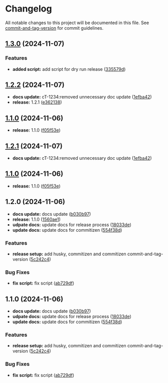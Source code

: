# Changelog

All notable changes to this project will be documented in this file. See [commit-and-tag-version](https://github.com/absolute-version/commit-and-tag-version) for commit guidelines.

## [1.3.0](https://github.com/kamran-plt/release-process/compare/v1.2.2...v1.3.0) (2024-11-07)


### Features

* **added script:** add script for dry run release ([335579d](https://github.com/kamran-plt/release-process/commit/335579da6ef278f7e612a50fb06f5da87cec2a5d))

## [1.2.2](https://github.com/kamran-plt/release-process/compare/v1.2.0...v1.2.2) (2024-11-07)


* **docs update:** cT-1234:removed unnecessary doc update ([1efba42](https://github.com/kamran-plt/release-process/commit/1efba4237f543a2dcc7282ef9957c219ff969b61))
* **release:** 1.2.1 ([e362138](https://github.com/kamran-plt/release-process/commit/e362138ab0473bbf45ae34ecdba97783a859f589))

## [1.1.0](https://github.com/kamran-plt/release-process/compare/f05f53e537a1d9146b5e72a259b1b147202cf8c8...v1.1.0) (2024-11-06)


* **release:** 1.1.0 ([f05f53e](https://github.com/kamran-plt/release-process/commit/f05f53e537a1d9146b5e72a259b1b147202cf8c8))

## [1.2.1](https://github.com/kamran-plt/release-process/compare/v1.2.0...v1.2.1) (2024-11-07)


* **docs update:** cT-1234:removed unnecessary doc update ([1efba42](https://github.com/kamran-plt/release-process/commit/1efba4237f543a2dcc7282ef9957c219ff969b61))

## [1.1.0](https://github.com/kamran-plt/release-process/compare/f05f53e537a1d9146b5e72a259b1b147202cf8c8...v1.1.0) (2024-11-06)


* **release:** 1.1.0 ([f05f53e](https://github.com/kamran-plt/release-process/commit/f05f53e537a1d9146b5e72a259b1b147202cf8c8))

## 1.2.0 (2024-11-06)


* **docs update:** docs update ([b030b97](https://github.com/kamran-plt/release-process/commit/b030b978f7c7b4ac40092fbdc8c6bb5a78c04300))
* **release:** 1.1.0 ([1560ae1](https://github.com/kamran-plt/release-process/commit/1560ae11cfa198ca67cfda2dea54ef0ab4f2a7e8))
* **udpate docs:** update docs for release process ([18033de](https://github.com/kamran-plt/release-process/commit/18033deaf1f21c82d87dbc0221cfe11fbc3d0ad5))
* **update docs:** update docs for commitizen ([554f38d](https://github.com/kamran-plt/release-process/commit/554f38dd598403ace8928b48f28acf079ad8d269))


### Features

* **release setup:** add husky, commitizen and commitizen commit-and-tag-version ([5c242c4](https://github.com/kamran-plt/release-process/commit/5c242c4abafc0a5a03b1d3cfef321d4ba24628a9))


### Bug Fixes

* **fix script:** fix script ([ab729df](https://github.com/kamran-plt/release-process/commit/ab729df4e9302a889c581bcb511e0d31f17d2d4b))

## 1.1.0 (2024-11-06)


* **docs update:** docs update ([b030b97](https://github.com/kamran-plt/release-process/commit/b030b978f7c7b4ac40092fbdc8c6bb5a78c04300))
* **udpate docs:** update docs for release process ([18033de](https://github.com/kamran-plt/release-process/commit/18033deaf1f21c82d87dbc0221cfe11fbc3d0ad5))
* **update docs:** update docs for commitizen ([554f38d](https://github.com/kamran-plt/release-process/commit/554f38dd598403ace8928b48f28acf079ad8d269))


### Features

* **release setup:** add husky, commitizen and commitizen commit-and-tag-version ([5c242c4](https://github.com/kamran-plt/release-process/commit/5c242c4abafc0a5a03b1d3cfef321d4ba24628a9))


### Bug Fixes

* **fix script:** fix script ([ab729df](https://github.com/kamran-plt/release-process/commit/ab729df4e9302a889c581bcb511e0d31f17d2d4b))
